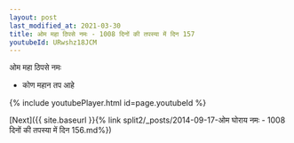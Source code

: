 ```yaml
---
layout: post
last_modified_at: 2021-03-30
title: ओम महा ठिपसे नमः - 1008 दिनों की तपस्या में दिन 157
youtubeId: URwshz18JCM
---
```

 
 
 ओम महा ठिपसे नमः  
 
 -  कोण महान तप आहे 
 
  
 
  
 
 
 
 
 
 


{% include youtubePlayer.html id=page.youtubeId %}
 
[Next]({{ site.baseurl }}{% link  split2/_posts/2014-09-17-ओम घोराय नमः - 1008 दिनों की तपस्या में दिन 156.md%})
 
